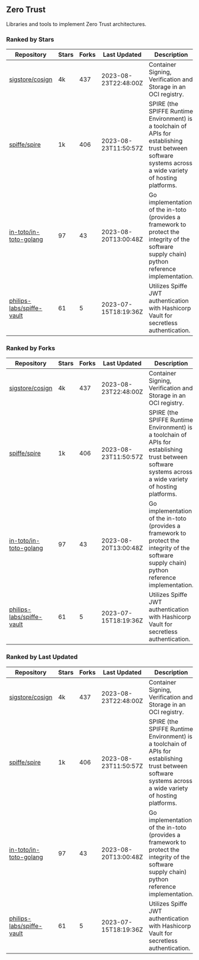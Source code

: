 ## Zero Trust

Libraries and tools to implement Zero Trust architectures.

### Ranked by Stars

| Repository | Stars | Forks | Last Updated | Description | 
|------------|-------|-------|--------------|-------------|
| [sigstore/cosign](https://github.com/sigstore/cosign) | 4k | 437 | 2023-08-23T22:48:00Z |  Container Signing, Verification and Storage in an OCI registry. |
| [spiffe/spire](https://github.com/spiffe/spire) | 1k | 406 | 2023-08-23T11:50:57Z |  SPIRE (the SPIFFE Runtime Environment) is a toolchain of APIs for establishing trust between software systems across a wide variety of hosting platforms. |
| [in-toto/in-toto-golang](https://github.com/in-toto/in-toto-golang) | 97 | 43 | 2023-08-20T13:00:48Z |  Go implementation of the in-toto (provides a framework to protect the integrity of the software supply chain) python reference implementation. |
| [philips-labs/spiffe-vault](https://github.com/philips-labs/spiffe-vault) | 61 | 5 | 2023-07-15T18:19:36Z |  Utilizes Spiffe JWT authentication with Hashicorp Vault for secretless authentication. |

### Ranked by Forks

| Repository | Stars | Forks | Last Updated | Description | 
|------------|-------|-------|--------------|-------------|
| [sigstore/cosign](https://github.com/sigstore/cosign) | 4k | 437 | 2023-08-23T22:48:00Z |  Container Signing, Verification and Storage in an OCI registry. |
| [spiffe/spire](https://github.com/spiffe/spire) | 1k | 406 | 2023-08-23T11:50:57Z |  SPIRE (the SPIFFE Runtime Environment) is a toolchain of APIs for establishing trust between software systems across a wide variety of hosting platforms. |
| [in-toto/in-toto-golang](https://github.com/in-toto/in-toto-golang) | 97 | 43 | 2023-08-20T13:00:48Z |  Go implementation of the in-toto (provides a framework to protect the integrity of the software supply chain) python reference implementation. |
| [philips-labs/spiffe-vault](https://github.com/philips-labs/spiffe-vault) | 61 | 5 | 2023-07-15T18:19:36Z |  Utilizes Spiffe JWT authentication with Hashicorp Vault for secretless authentication. |

### Ranked by Last Updated

| Repository | Stars | Forks | Last Updated | Description | 
|------------|-------|-------|--------------|-------------|
| [sigstore/cosign](https://github.com/sigstore/cosign) | 4k | 437 | 2023-08-23T22:48:00Z |  Container Signing, Verification and Storage in an OCI registry. |
| [spiffe/spire](https://github.com/spiffe/spire) | 1k | 406 | 2023-08-23T11:50:57Z |  SPIRE (the SPIFFE Runtime Environment) is a toolchain of APIs for establishing trust between software systems across a wide variety of hosting platforms. |
| [in-toto/in-toto-golang](https://github.com/in-toto/in-toto-golang) | 97 | 43 | 2023-08-20T13:00:48Z |  Go implementation of the in-toto (provides a framework to protect the integrity of the software supply chain) python reference implementation. |
| [philips-labs/spiffe-vault](https://github.com/philips-labs/spiffe-vault) | 61 | 5 | 2023-07-15T18:19:36Z |  Utilizes Spiffe JWT authentication with Hashicorp Vault for secretless authentication. |

